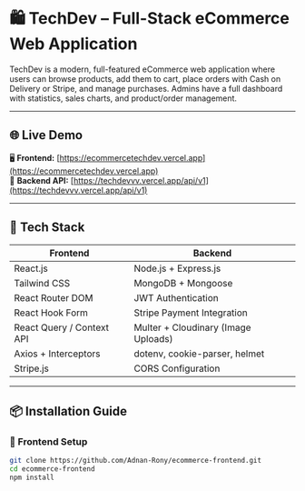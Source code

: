 # 🛍️ TechDev – Full-Stack eCommerce Web Application

TechDev is a modern, full-featured eCommerce web application where users can browse products, add them to cart, place orders with Cash on Delivery or Stripe, and manage purchases. Admins have a full dashboard with statistics, sales charts, and product/order management.

---

## 🌐 Live Demo

🖥️ **Frontend:** [https://ecommercetechdev.vercel.app](https://ecommercetechdev.vercel.app)  
🔧 **Backend API:** [https://techdevvv.vercel.app/api/v1](https://techdevvv.vercel.app/api/v1)

---

## 🧩 Tech Stack

| Frontend                    | Backend                              |
|----------------------------|--------------------------------------|
| React.js                   | Node.js + Express.js                 |
| Tailwind CSS               | MongoDB + Mongoose                   |
| React Router DOM           | JWT Authentication                   |
| React Hook Form            | Stripe Payment Integration           |
| React Query / Context API  | Multer + Cloudinary (Image Uploads)  |
| Axios + Interceptors       | dotenv, cookie-parser, helmet        |
| Stripe.js                  | CORS Configuration                   |

---

## 📦 Installation Guide

### 🚀 Frontend Setup

```bash
git clone https://github.com/Adnan-Rony/ecommerce-frontend.git
cd ecommerce-frontend
npm install
